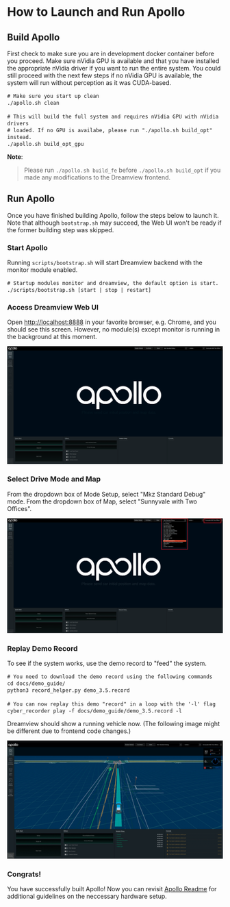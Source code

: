 # How to Launch and Run Apollo

## Build Apollo

First check to make sure you are in development docker container before you
proceed. Make sure nVidia GPU is available and that you have installed the
appropriate nVidia driver if you want to run the entire system. You could still
proceed with the next few steps if no nVidia GPU is available, the system will
run without perception as it was CUDA-based.

```
# Make sure you start up clean
./apollo.sh clean

# This will build the full system and requires nVidia GPU with nVidia drivers
# loaded. If no GPU is availabe, please run "./apollo.sh build_opt" instead.
./apollo.sh build_opt_gpu
```

**Note**:

> Please run `./apollo.sh build_fe` before `./apollo.sh build_opt` if you made
> any modifications to the Dreamview frontend.

## Run Apollo

Once you have finished building Apollo, follow the steps below to launch it.
Note that although `bootstrap.sh` may succeed, the Web UI won't be ready if the
former building step was skipped.

### Start Apollo

Running `scripts/bootstrap.sh` will start Dreamview backend with the monitor
module enabled.

```
# Startup modules monitor and dreamview, the default option is start.
./scripts/bootstrap.sh [start | stop | restart]
```

### Access Dreamview Web UI

Open [http://localhost:8888](http://localhost:8888) in your favorite browser,
e.g. Chrome, and you should see this screen. However, no module(s) except
monitor is running in the background at this moment.

![Access Dreamview](images/apollo_bootstrap_screen.png)

### Select Drive Mode and Map

From the dropdown box of Mode Setup, select "Mkz Standard Debug" mode. From the
dropdown box of Map, select "Sunnyvale with Two Offices".

![Drive Mode and Map Selection](images/dreamview_6_0_setup_profile.png)

### Replay Demo Record

To see if the system works, use the demo record to "feed" the system.

```
# You need to download the demo record using the following commands
cd docs/demo_guide/
python3 record_helper.py demo_3.5.record

# You can now replay this demo "record" in a loop with the '-l' flag
cyber_recorder play -f docs/demo_guide/demo_3.5.record -l
```

Dreamview should show a running vehicle now. (The following image might be
different due to frontend code changes.)

![Dreamview with Trajectory](images/dv_trajectory_6.0.png)

### Congrats!

You have successfully built Apollo! Now you can revisit
[Apollo Readme](../../README.md) for additional guidelines on the neccessary
hardware setup.
